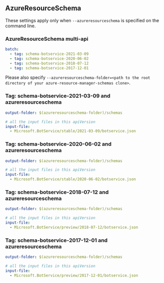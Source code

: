 ## AzureResourceSchema

These settings apply only when `--azureresourceschema` is specified on the command line.

### AzureResourceSchema multi-api

``` yaml $(azureresourceschema) && $(multiapi)
batch:
  - tag: schema-botservice-2021-03-09
  - tag: schema-botservice-2020-06-02
  - tag: schema-botservice-2018-07-12
  - tag: schema-botservice-2017-12-01

```

Please also specify `--azureresourceschema-folder=<path to the root directory of your azure-resource-manager-schemas clone>`.

### Tag: schema-botservice-2021-03-09 and azureresourceschema

``` yaml $(tag) == 'schema-botservice-2021-03-09' && $(azureresourceschema)
output-folder: $(azureresourceschema-folder)/schemas

# all the input files in this apiVersion
input-file:
  - Microsoft.BotService/stable/2021-03-09/botservice.json

```

### Tag: schema-botservice-2020-06-02 and azureresourceschema

``` yaml $(tag) == 'schema-botservice-2020-06-02' && $(azureresourceschema)
output-folder: $(azureresourceschema-folder)/schemas

# all the input files in this apiVersion
input-file:
  - Microsoft.BotService/stable/2020-06-02/botservice.json

```

### Tag: schema-botservice-2018-07-12 and azureresourceschema

``` yaml $(tag) == 'schema-botservice-2018-07-12' && $(azureresourceschema)
output-folder: $(azureresourceschema-folder)/schemas

# all the input files in this apiVersion
input-file:
  - Microsoft.BotService/preview/2018-07-12/botservice.json

```

### Tag: schema-botservice-2017-12-01 and azureresourceschema

``` yaml $(tag) == 'schema-botservice-2017-12-01' && $(azureresourceschema)
output-folder: $(azureresourceschema-folder)/schemas

# all the input files in this apiVersion
input-file:
  - Microsoft.BotService/preview/2017-12-01/botservice.json

```
